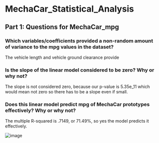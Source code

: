 # MechaCar_Statistical_Analysis

## Part 1: Questions for MechaCar_mpg

### Which variables/coefficients provided a non-random amount of variance to the mpg values in the dataset?

The vehicle length and vehicle ground clearance provide

### Is the slope of the linear model considered to be zero? Why or why not?

The slope is not considered zero, because our p-value is 5.35e_11 which would mean not zero so there has to be a slope even if small.

### Does this linear model predict mpg of MechaCar prototypes effectively? Why or why not?

The multiple R-squared is .7149, or 71.49%, so yes the model predicts it effectively.

![image](https://user-images.githubusercontent.com/110315163/218266805-ce4252ee-b066-4d26-bc45-2159ccdc84bd.png)
